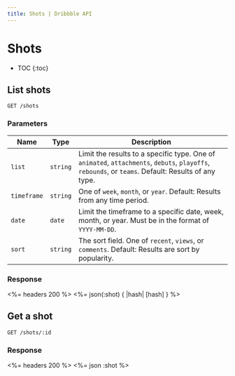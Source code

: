 ```yaml
---
title: Shots | Dribbble API
---
```


# Shots

* TOC
{:toc}

## List shots

    GET /shots

### Parameters

| Name | Type | Description |
|------|------|-------------|
| `list` | `string` | Limit the results to a specific type. One of `animated`, `attachments`, `debuts`, `playoffs`, `rebounds`, or `teams`. Default: Results of any type. |
| `timeframe` | `string` | One of `week`, `month`, or `year`. Default: Results from any time period. |
| `date` | `date` | Limit the timeframe to a specific date, week, month, or year. Must be in the format of `YYYY-MM-DD`. |
| `sort` | `string` | The sort field. One of `recent`, `views`, or `comments`. Default: Results are sort by popularity. |

### Response

<%= headers 200 %>
<%= json(:shot) { |hash| [hash] } %>

## Get a shot

    GET /shots/:id

### Response

<%= headers 200 %>
<%= json :shot %>
